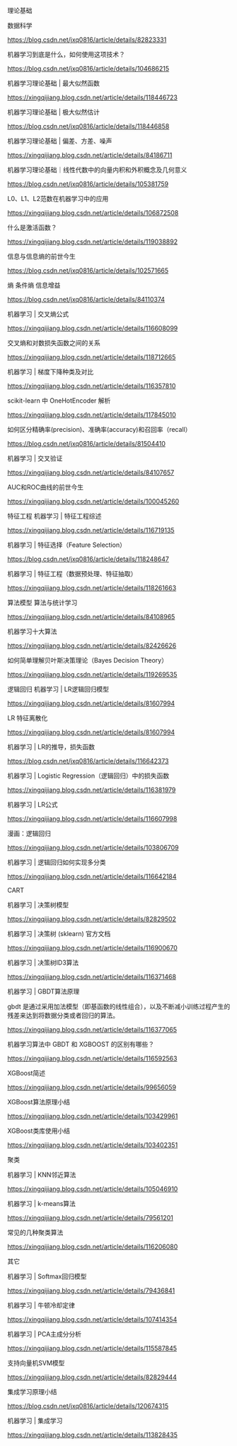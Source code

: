 理论基础

数据科学

https://blog.csdn.net/jxq0816/article/details/82823331

机器学习到底是什么，如何使用这项技术？

https://blog.csdn.net/jxq0816/article/details/104686215

机器学习理论基础 | 最大似然函数

https://xingqijiang.blog.csdn.net/article/details/118446723

机器学习理论基础 | 极大似然估计

https://blog.csdn.net/jxq0816/article/details/118446858

机器学习理论基础 | 偏差、方差、噪声

https://xingqijiang.blog.csdn.net/article/details/84186711

机器学习理论基础｜线性代数中的向量内积和外积概念及几何意义

https://blog.csdn.net/jxq0816/article/details/105381759

L0、L1、L2范数在机器学习中的应用

https://xingqijiang.blog.csdn.net/article/details/106872508

什么是激活函数？

https://xingqijiang.blog.csdn.net/article/details/119038892

信息与信息熵的前世今生

https://blog.csdn.net/jxq0816/article/details/102571665

熵 条件熵 信息增益

https://blog.csdn.net/jxq0816/article/details/84110374

机器学习 | 交叉熵公式

https://xingqijiang.blog.csdn.net/article/details/116608099

交叉熵和对数损失函数之间的关系

https://xingqijiang.blog.csdn.net/article/details/118712665

机器学习 | 梯度下降种类及对比

https://xingqijiang.blog.csdn.net/article/details/116357810

scikit-learn 中 OneHotEncoder 解析

https://xingqijiang.blog.csdn.net/article/details/117845010

如何区分精确率(precision)、准确率(accuracy)和召回率（recall）

https://blog.csdn.net/jxq0816/article/details/81504410

机器学习 | 交叉验证

https://xingqijiang.blog.csdn.net/article/details/84107657

AUC和ROC曲线的前世今生

https://xingqijiang.blog.csdn.net/article/details/100045260

特征工程
机器学习 | 特征工程综述

https://xingqijiang.blog.csdn.net/article/details/116719135

机器学习 | 特征选择（Feature Selection）

https://blog.csdn.net/jxq0816/article/details/118248647

机器学习 | 特征工程（数据预处理、特征抽取）

https://xingqijiang.blog.csdn.net/article/details/118261663

算法模型
算法与统计学习

https://xingqijiang.blog.csdn.net/article/details/84108965

机器学习十大算法

https://xingqijiang.blog.csdn.net/article/details/82426626

如何简单理解贝叶斯决策理论（Bayes Decision Theory）

https://xingqijiang.blog.csdn.net/article/details/119269535

逻辑回归
机器学习 | LR逻辑回归模型

https://xingqijiang.blog.csdn.net/article/details/81607994

LR 特征离散化

https://xingqijiang.blog.csdn.net/article/details/81607994

机器学习 | LR的推导，损失函数

https://blog.csdn.net/jxq0816/article/details/116642373

机器学习 | Logistic Regression（逻辑回归）中的损失函数

https://xingqijiang.blog.csdn.net/article/details/116381979

机器学习 | LR公式

https://xingqijiang.blog.csdn.net/article/details/116607998

漫画：逻辑回归

https://xingqijiang.blog.csdn.net/article/details/103806709

机器学习 | 逻辑回归如何实现多分类

https://xingqijiang.blog.csdn.net/article/details/116642184

CART

机器学习 | 决策树模型

https://xingqijiang.blog.csdn.net/article/details/82829502

机器学习 | 决策树 (sklearn) 官方文档

https://xingqijiang.blog.csdn.net/article/details/116900670

机器学习 | 决策树ID3算法

https://xingqijiang.blog.csdn.net/article/details/116371468

机器学习 | GBDT算法原理

gbdt 是通过采用加法模型（即基函数的线性组合），以及不断减小训练过程产生的残差来达到将数据分类或者回归的算法。

https://xingqijiang.blog.csdn.net/article/details/116377065

机器学习算法中 GBDT 和 XGBOOST 的区别有哪些？

https://xingqijiang.blog.csdn.net/article/details/116592563

XGBoost简述

https://xingqijiang.blog.csdn.net/article/details/99656059

XGBoost算法原理小结

https://xingqijiang.blog.csdn.net/article/details/103429961

XGBoost类库使用小结

https://xingqijiang.blog.csdn.net/article/details/103402351

聚类

机器学习 | KNN邻近算法

https://xingqijiang.blog.csdn.net/article/details/105046910

机器学习 | k-means算法

https://xingqijiang.blog.csdn.net/article/details/79561201

常见的几种聚类算法

https://xingqijiang.blog.csdn.net/article/details/116206080

其它

机器学习 | Softmax回归模型

https://xingqijiang.blog.csdn.net/article/details/79436841

机器学习 | 牛顿冷却定律

https://xingqijiang.blog.csdn.net/article/details/107414354

机器学习 | PCA主成分分析

https://xingqijiang.blog.csdn.net/article/details/115587845

支持向量机SVM模型

https://xingqijiang.blog.csdn.net/article/details/82829444

集成学习原理小结

https://blog.csdn.net/jxq0816/article/details/120674315

机器学习 | 集成学习

https://xingqijiang.blog.csdn.net/article/details/113828435